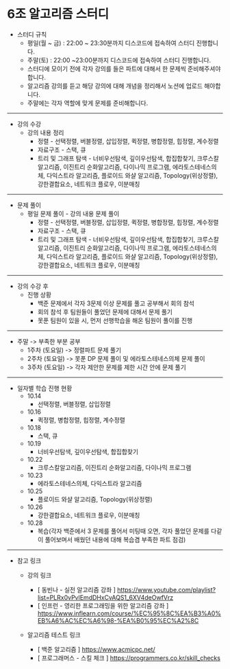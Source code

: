 # 6조 알고리즘 스터디


* 스터디 규칙
  * 평일(월 ~ 금) : 22:00 ~ 23:30분까지 디스코드에 접속하여 스터디 진행합니다.
  * 주말(토) : 22:00 ~23:00분까지 디스코드에 접속하여 스터디 진행합니다.
  * 스터디에 모이기 전에 각자 강의를 들은 파트에 대해서 한 문제씩 준비해주셔야 합니다.
  * 알고리즘 강의를 듣고 해당 강의에 대해 개념을 정리해서 노션에 업로드 해야합니다.
  * 주말에는 각자 역할에 맞게 문제를 준비해합니다.
  
--------------------------------------------------------------------------------------------------------------------------------------------------------------------------------

* 강의 수강
  * 강의 내용 정리
    * 정렬 - 선택정렬, 버블정렬, 삽입정렬, 퀵정렬, 병합정렬, 힙정렬, 계수정렬
    * 자료구조 - 스택, 큐
    * 트리 및 그래프 탐색 - 너비우선탐색, 깊이우선탐색, 합집합찾기, 크루스칼알고리즘, 이진트리 순화알고리즘, 다이나믹 프로그램, 에라토스테네스의체, 다익스트라 알고리즘, 플로이드 와샬 알고리즘, Topology(위상정렬), 강한결합요소, 네트워크 플로우, 이분매칭
--------------------------------------------------------------------------------------------------------------------------------------------------------------------------------

* 문제 풀이
  * 평일 문제 풀이 - 강의 내용 문제 풀이
    * 정렬 - 선택정렬, 버블정렬, 삽입정렬, 퀵정렬, 병합정렬, 힙정렬, 계수정렬
    * 자료구조 - 스택, 큐
    * 트리 및 그래프 탐색 - 너비우선탐색, 깊이우선탐색, 합집합찾기, 크루스칼알고리즘, 이진트리 순화알고리즘, 다이나믹 프로그램, 에라토스테네스의체, 다익스트라 알고리즘, 플로이드 와샬 알고리즘, Topology(위상정렬), 강한결합요소, 네트워크 플로우, 이분매칭

--------------------------------------------------------------------------------------------------------------------------------------------------------------------------------
* 강의 수강 후 
  * 진행 상황
    * 백준 문제에서 각자 3문제 이상 문제를 풀고 공부해서 회의 참석
    * 회의 참석 후 팀원들이 풀었던 문제에 대해서 문제 풀기
    * 못푼 팀원이 있을 시, 먼저 선행학습을 해온 팀원이 풀이를 진행

---
  * 주말 -> 부족한 부분 공부
    * 1주차 (토요일) -> 정렬파트 문제 풀기
    * 2주차 (토요일) -> 못푼 DP 문제 풀이 및 에라토스테네스의체 문제 풀이 
    * 3주차 (토요일) -> 각자 제안한 문제를 제한 시간 안에 문제 풀기

--------------------------------------------------------------------------------------------------------------------------------------------------------------------------------
* 일자별 학습 진행 현황
  * 10.14
    * 선택정렬, 버블정렬, 삽입정렬
  * 10.16
    * 퀵정렬, 병합정렬, 힙정렬, 계수정렬
  * 10.18
    *  스택, 큐
  * 10.19
    * 너비우선탐색, 깊이우선탐색, 합집합찾기
  * 10.22
    * 크루스칼알고리즘, 이진트리 순화알고리즘, 다이나믹 프로그램
  * 10.23
    * 에라토스테네스의체, 다익스트라 알고리즘
  * 10.25
    * 플로이드 와샬 알고리즘, Topology(위상정렬)
  * 10.26
    * 강한결합요소, 네트워크 플로우, 이분매칭
  * 10.28
    * 복습(각자 백준에서 3 문제를 풀어서 미팅때 오면, 각자 풀었던 문제를 다같이 풀어보며서 배웠던 내용에 대해 복습겸 부족한 파트 점검)

---


* 참고 링크
  * 강의 링크
    * [ 동빈나 - 실전 알고리즘 강좌 ] https://www.youtube.com/playlist?list=PLRx0vPvlEmdDHxCvAQS1_6XV4deOwfVrz
    * [ 인프런 - 영리한 프로그래밍을 위한 알고리즘 강좌 ] https://www.inflearn.com/course/%EC%95%8C%EA%B3%A0%EB%A6%AC%EC%A6%98-%EA%B0%95%EC%A2%8C
    
  * 알고리즘 테스트 링크
     * [ 백준 알고리즘 ] https://www.acmicpc.net/
     * [ 프로그래머스 - 스킬 체크 ] https://programmers.co.kr/skill_checks
